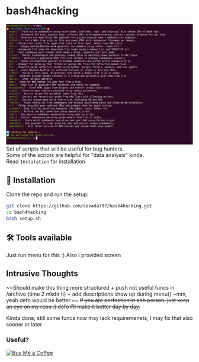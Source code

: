 # bash4hacking
![Demopic](https://github.com/Sevada797/bash4hacking/blob/main/assets/BFH.png?raw=true)
Set of scripts that will be useful for bug hunters.<br>
Some of the scripts are helpful for "data analysis" kinda.<br>
Read  `Instalation` for installation

## 🔧 Installation

Clone the repo and run the setup:

```bash
git clone https://github.com/sevada797/bash4hacking.git
cd bash4hacking
bash setup.sh
```

## 🛠️ Tools available
Just run menu for this ;)
Also I provided screen

## Intrusive Thoughts
~~Should make this thing more structured + push not useful funcs in /archive (time 2 mkdir it) + add descriptions show up during menu() ~mm, yeah defo would be better.~~
~~If you are perfectionist ahh person, just keep an eye on my repo :) defo I'll make it better day by day.~~

Kinda done, still some funcs now may lack requiremenets, I may fix that also sooner or later

### Useful?
[![Buy Me a Coffee](https://img.shields.io/badge/Buy%20Me%20a%20Coffee-donate-orange?style=flat&logo=buy-me-a-coffee)](https://buymeacoffee.com/zatikyansed)
